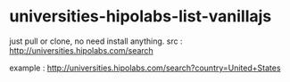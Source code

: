 # universities-hipolabs-list-vanillajs
just pull or clone, no need install anything.
src : http://universities.hipolabs.com/search

example : http://universities.hipolabs.com/search?country=United+States 

